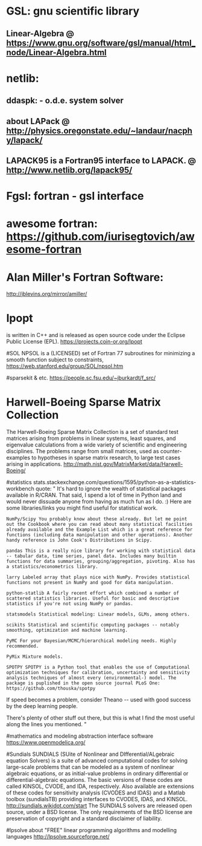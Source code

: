 # GSL: gnu scientific library

## Linear-Algebra @ https://www.gnu.org/software/gsl/manual/html_node/Linear-Algebra.html

# netlib: 

## ddaspk: - o.d.e. system solver

## about LAPack @ http://physics.oregonstate.edu/~landaur/nacphy/lapack/

## LAPACK95 is a Fortran95 interface to LAPACK. @ http://www.netlib.org/lapack95/

# Fgsl: fortran - gsl interface

# awesome fortran: https://github.com/iurisegtovich/awesome-fortran

# Alan Miller's Fortran Software:
http://jblevins.org/mirror/amiller/

# Ipopt
is written in C++ and is released as open source code under the Eclipse Public License (EPL).
https://projects.coin-or.org/Ipopt

#SOL
NPSOL is a (LICENSED) set of Fortran 77 subroutines for minimizing a smooth function subject to constraints,
https://web.stanford.edu/group/SOL/npsol.htm

#sparsekit & etc.
https://people.sc.fsu.edu/~jburkardt/f_src/

# Harwell-Boeing Sparse Matrix Collection
The Harwell-Boeing Sparse Matrix Collection is a set of standard test matrices arising from problems in linear systems, least squares, and eigenvalue calculations from a wide variety of scientific and engineering disciplines. The problems range from small matrices, used as counter-examples to hypotheses in sparse matrix research, to large test cases arising in applications.
http://math.nist.gov/MatrixMarket/data/Harwell-Boeing/

#statistics
stats.stackexchange.com/questions/1595/python-as-a-statistics-workbench
quote:
"
It's hard to ignore the wealth of statistical packages available in R/CRAN. That said, I spend a lot of time in Python land and would never dissuade anyone from having as much fun as I do. :) Here are some libraries/links you might find useful for statistical work.

    NumPy/Scipy You probably know about these already. But let me point out the Cookbook where you can read about many statistical facilities already available and the Example List which is a great reference for functions (including data manipulation and other operations). Another handy reference is John Cook's Distributions in Scipy.

    pandas This is a really nice library for working with statistical data -- tabular data, time series, panel data. Includes many builtin functions for data summaries, grouping/aggregation, pivoting. Also has a statistics/econometrics library.

    larry Labeled array that plays nice with NumPy. Provides statistical functions not present in NumPy and good for data manipulation.

    python-statlib A fairly recent effort which combined a number of scattered statistics libraries. Useful for basic and descriptive statistics if you're not using NumPy or pandas.

    statsmodels Statistical modeling: Linear models, GLMs, among others.

    scikits Statistical and scientific computing packages -- notably smoothing, optimization and machine learning.

    PyMC For your Bayesian/MCMC/hierarchical modeling needs. Highly recommended.

    PyMix Mixture models.

    SPOTPY SPOTPY is a Python tool that enables the use of Computational optimization techniques for calibration, uncertainty and sensitivity analysis techniques of almost every (environmental-) model. The package is puplished in the open source journal PLoS One:
    https://github.com/thouska/spotpy 

If speed becomes a problem, consider Theano -- used with good success by the deep learning people.

There's plenty of other stuff out there, but this is what I find the most useful along the lines you mentioned.
"

#mathematics and modeling abstraction interface software
https://www.openmodelica.org/

#Sundials
SUNDIALS (SUite of Nonlinear and DIfferential/ALgebraic equation Solvers) is a suite of advanced computational codes for solving large-scale problems that can be modeled as a system of nonlinear algebraic equations, or as initial-value problems in ordinary differential or differential-algebraic equations. The basic versions of these codes are called KINSOL, CVODE, and IDA, respectively. Also available are extensions of these codes for sensitivity analysis (CVODES and IDAS) and a Matlab toolbox (sundialsTB) providing interfaces to CVODES, IDAS, and KINSOL.
http://sundials.wikidot.com/start
The SUNDIALS solvers are released open source, under a BSD license. The only requirements of the BSD license are preservation of copyright and a standard disclaimer of liability.

#lpsolve about "FREE" linear programming algorithms and modelling languages
http://lpsolve.sourceforge.net/

